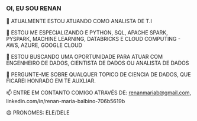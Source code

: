 ### OI, EU SOU RENAN


🔭 ATUALMENTE ESTOU ATUANDO COMO ANALISTA DE T.I

🌱 ESTOU ME ESPECIALIZANDO E PYTHON, SQL, APACHE SPARK, PYSPARK, MACHINE LEARNING, DATABRICKS E CLOUD COMPUTING - AWS, AZURE, GOOGLE CLOUD

👯 ESTOU BUSCANDO UMA OPORTUNIDADE PARA ATUAR COM ENGENHEIRO DE DADOS, CIENTISTA DE DADOS OU ANALISTA DE DADOS

💬 PERGUNTE-ME SOBRE QUALQUER TOPICO DE CIENCIA DE DADOS, QUE FICAREI HONRADO EM TE AUXLIAR.

📫 ENTRE EM CONTANTO COMIGO ATRAVÉS DE: renanmariab@gmail.com, linkedin.com/in/renan-maria-balbino-706b5619b

😄 PRONOMES: ELE/DELE
